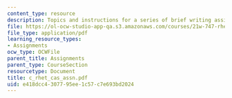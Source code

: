 ```yaml
---
content_type: resource
description: Topics and instructions for a series of brief writing assignments.
file: https://ol-ocw-studio-app-qa.s3.amazonaws.com/courses/21w-747-rhetoric-spring-2005/e418dcc4307795ee1c57c7e693bd2024_c_rhet_cas_assn.pdf
file_type: application/pdf
learning_resource_types:
- Assignments
ocw_type: OCWFile
parent_title: Assignments
parent_type: CourseSection
resourcetype: Document
title: c_rhet_cas_assn.pdf
uid: e418dcc4-3077-95ee-1c57-c7e693bd2024
---
```

